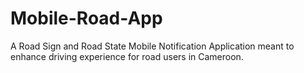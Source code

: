 # Mobile-Road-App
A Road Sign and Road State Mobile Notification Application meant to enhance driving experience for road users in Cameroon.

